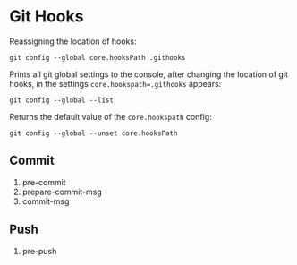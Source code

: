 # Git Hooks

Reassigning the location of hooks:

```shell
git config --global core.hooksPath .githooks
```

Prints all git global settings to the console,
after changing the location of git hooks,
in the settings `core.hookspath=.githooks` appears:

```shell
git config --global --list
```

Returns the default value of the `core.hookspath` config:

```shell
git config --global --unset core.hooksPath
```

## Commit

1. pre-commit
2. prepare-commit-msg
3. commit-msg

## Push

1. pre-push

